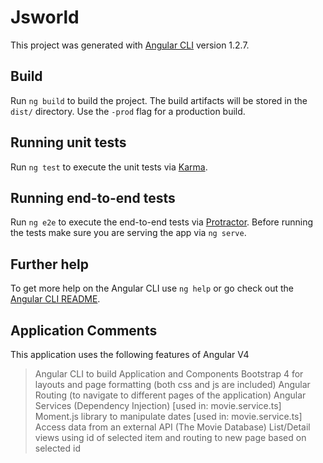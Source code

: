 # Jsworld

This project was generated with [Angular CLI](https://github.com/angular/angular-cli) version 1.2.7.

## Build

Run `ng build` to build the project. The build artifacts will be stored in the `dist/` directory. Use the `-prod` flag for a production build.

## Running unit tests

Run `ng test` to execute the unit tests via [Karma](https://karma-runner.github.io).

## Running end-to-end tests

Run `ng e2e` to execute the end-to-end tests via [Protractor](http://www.protractortest.org/).
Before running the tests make sure you are serving the app via `ng serve`.

## Further help

To get more help on the Angular CLI use `ng help` or go check out the [Angular CLI README](https://github.com/angular/angular-cli/blob/master/README.md).

## Application Comments

This application uses the following features of Angular V4
> Angular CLI to build Application and Components
> Bootstrap 4 for layouts and page formatting (both css and js are included)
> Angular Routing (to navigate to different pages of the application)
> Angular Services (Dependency Injection) [used in: movie.service.ts]
> Moment.js library to manipulate dates [used in: movie.service.ts]
> Access data from an external API (The Movie Database)
> List/Detail views using id of selected item and routing to new page based on selected id
